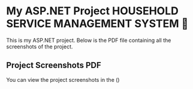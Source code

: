 # My ASP.NET Project HOUSEHOLD SERVICE MANAGEMENT SYSTEM 🚀

This is my ASP.NET project. Below is the PDF file containing all the screenshots of the project.

## Project Screenshots PDF

You can view the project screenshots in the ()
